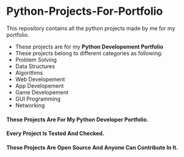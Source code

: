 # Python-Projects-For-Portfolio
This repository contains all the python projects made by me for my portfolio.
- These projects are for my **Python Developement Portfolio**
- These projects belong to different categories as following:
- Problem Solving
- Data Structures
- Algorithms
- Web Developement
- App Developement
- Game Developement
- GUI Programming
- Networking
#### These Projects Are For My Python Developer Portfolio.
#### 
#### Every Project Is Tested And Checked.
#### These Projects Are **Open Source** And Anyone Can Contribute In It.
